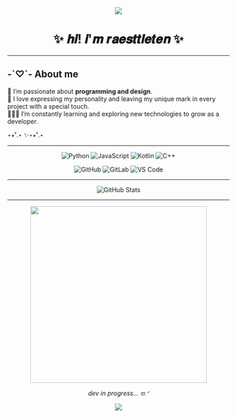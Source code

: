 <div align="center">
  <img src="https://capsule-render.vercel.app/api?type=waving&color=9370DB&height=100&section=header"/>
</div>


<div align="center">

# ✨ 𝒉𝒊! 𝒊'𝒎 **𝒓𝒂𝒆𝒔𝒕𝒕𝒍𝒆𝒕𝒆𝒏** ✨  

</div>

---

## -`♡´- About me  
🤍 I’m passionate about **programming and design**.  
🐾 I love expressing my personality and leaving my unique mark in every project with a special touch.  
👩🏼‍💻 I’m constantly learning and exploring new technologies to grow as a developer.   

⋆⭒˚.⋆ ✨⋆⭒˚.⋆

--- 

<div align="center">

<!-- Languages -->
![Python](https://img.shields.io/badge/Python-9370DB?style=for-the-badge&logo=python&logoColor=white)
![JavaScript](https://img.shields.io/badge/JavaScript-BA55D3?style=for-the-badge&logo=javascript&logoColor=white)
![Kotlin](https://img.shields.io/badge/Kotlin-DA70D6?style=for-the-badge&logo=kotlin&logoColor=white)
![C++](https://img.shields.io/badge/C++-8A2BE2?style=for-the-badge&logo=cplusplus&logoColor=white)

<!-- Tools -->
![GitHub](https://img.shields.io/badge/GitHub-9370DB?style=for-the-badge&logo=github&logoColor=white)
![GitLab](https://img.shields.io/badge/GitLab-BA55D3?style=for-the-badge&logo=gitlab&logoColor=white)
![VS Code](https://img.shields.io/badge/VS%20Code-8A2BE2?style=for-the-badge&logo=visual-studio-code&logoColor=white)

</div>

--- 

<div align="center">

![GitHub Stats](https://github-readme-stats.vercel.app/api?username=raesttleten&show_icons=true&theme=tokyonight&title_color=BA55D3&icon_color=DA70D6&text_color=ffffff&bg_color=1a1b27)  

</div>

---  

<div align="center">

<img src="devg.gif" width="400"/>  

 *dev in progress... 𖹭.ᐟ*   

</div>

<div align="center">
  <img src="https://capsule-render.vercel.app/api?type=waving&color=9370DB&height=100&section=footer"/>
</div>
